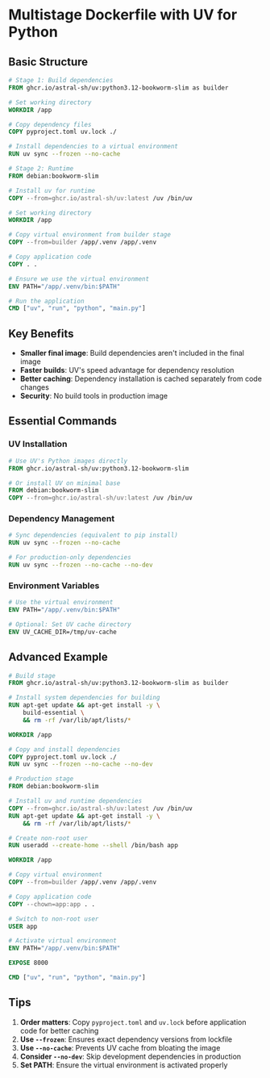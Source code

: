 # Multistage Dockerfile with UV for Python

## Basic Structure

```dockerfile
# Stage 1: Build dependencies
FROM ghcr.io/astral-sh/uv:python3.12-bookworm-slim as builder

# Set working directory
WORKDIR /app

# Copy dependency files
COPY pyproject.toml uv.lock ./

# Install dependencies to a virtual environment
RUN uv sync --frozen --no-cache

# Stage 2: Runtime
FROM debian:bookworm-slim

# Install uv for runtime
COPY --from=ghcr.io/astral-sh/uv:latest /uv /bin/uv

# Set working directory
WORKDIR /app

# Copy virtual environment from builder stage
COPY --from=builder /app/.venv /app/.venv

# Copy application code
COPY . .

# Ensure we use the virtual environment
ENV PATH="/app/.venv/bin:$PATH"

# Run the application
CMD ["uv", "run", "python", "main.py"]
```

## Key Benefits

- **Smaller final image**: Build dependencies aren't included in the final image
- **Faster builds**: UV's speed advantage for dependency resolution
- **Better caching**: Dependency installation is cached separately from code changes
- **Security**: No build tools in production image

## Essential Commands

### UV Installation
```dockerfile
# Use UV's Python images directly
FROM ghcr.io/astral-sh/uv:python3.12-bookworm-slim

# Or install UV on minimal base
FROM debian:bookworm-slim
COPY --from=ghcr.io/astral-sh/uv:latest /uv /bin/uv
```

### Dependency Management
```dockerfile
# Sync dependencies (equivalent to pip install)
RUN uv sync --frozen --no-cache

# For production-only dependencies
RUN uv sync --frozen --no-cache --no-dev
```

### Environment Variables
```dockerfile
# Use the virtual environment
ENV PATH="/app/.venv/bin:$PATH"

# Optional: Set UV cache directory
ENV UV_CACHE_DIR=/tmp/uv-cache
```

## Advanced Example

```dockerfile
# Build stage
FROM ghcr.io/astral-sh/uv:python3.12-bookworm-slim as builder

# Install system dependencies for building
RUN apt-get update && apt-get install -y \
    build-essential \
    && rm -rf /var/lib/apt/lists/*

WORKDIR /app

# Copy and install dependencies
COPY pyproject.toml uv.lock ./
RUN uv sync --frozen --no-cache --no-dev

# Production stage
FROM debian:bookworm-slim

# Install uv and runtime dependencies
COPY --from=ghcr.io/astral-sh/uv:latest /uv /bin/uv
RUN apt-get update && apt-get install -y \
    && rm -rf /var/lib/apt/lists/*

# Create non-root user
RUN useradd --create-home --shell /bin/bash app

WORKDIR /app

# Copy virtual environment
COPY --from=builder /app/.venv /app/.venv

# Copy application code
COPY --chown=app:app . .

# Switch to non-root user
USER app

# Activate virtual environment
ENV PATH="/app/.venv/bin:$PATH"

EXPOSE 8000

CMD ["uv", "run", "python", "main.py"]
```

## Tips

1. **Order matters**: Copy `pyproject.toml` and `uv.lock` before application code for better caching
2. **Use `--frozen`**: Ensures exact dependency versions from lockfile
3. **Use `--no-cache`**: Prevents UV cache from bloating the image
4. **Consider `--no-dev`**: Skip development dependencies in production
5. **Set PATH**: Ensure the virtual environment is activated properly
